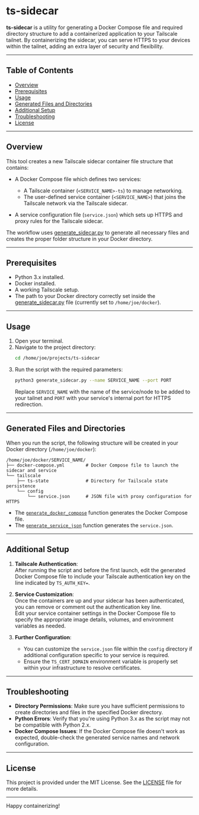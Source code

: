# ts-sidecar

**ts-sidecar** is a utility for generating a Docker Compose file and required directory structure to add a containerized application to your Tailscale tailnet. By containerizing the sidecar, you can serve HTTPS to your devices within the tailnet, adding an extra layer of security and flexibility.

---

## Table of Contents

- [Overview](#overview)
- [Prerequisites](#prerequisites)
- [Usage](#usage)
- [Generated Files and Directories](#generated-files-and-directories)
- [Additional Setup](#additional-setup)
- [Troubleshooting](#troubleshooting)
- [License](#license)

---

## Overview

This tool creates a new Tailscale sidecar container file structure that contains:

- A Docker Compose file which defines two services:
  - A Tailscale container (`<SERVICE_NAME>-ts`) to manage networking.
  - The user-defined service container (`<SERVICE_NAME>`) that joins the Tailscale network via the Tailscale sidecar.
  
- A service configuration file (`service.json`) which sets up HTTPS and proxy rules for the Tailscale sidecar.

The workflow uses [generate_sidecar.py](generate_sidecar.py) to generate all necessary files and creates the proper folder structure in your Docker directory.

---

## Prerequisites

- Python 3.x installed.
- Docker installed.
- A working Tailscale setup.
- The path to your Docker directory correctly set inside the [generate_sidecar.py](generate_sidecar.py) file (currently set to `/home/joe/docker`).

---

## Usage

1. Open your terminal.
2. Navigate to the project directory:
    ```sh
    cd /home/joe/projects/ts-sidecar
    ```
3. Run the script with the required parameters:
    ```sh
    python3 generate_sidecar.py --name SERVICE_NAME --port PORT
    ```
   Replace `SERVICE_NAME` with the name of the service/node to be added to your tailnet and `PORT` with your service's internal port for HTTPS redirection.

---

## Generated Files and Directories

When you run the script, the following structure will be created in your Docker directory (`/home/joe/docker`):

```
/home/joe/docker/SERVICE_NAME/
├── docker-compose.yml        # Docker Compose file to launch the sidecar and service
└── tailscale
    ├── ts-state              # Directory for Tailscale state persistence
    └── config
        └── service.json      # JSON file with proxy configuration for HTTPS
```

- The [`generate_docker_compose`](generate_sidecar.py#L8) function generates the Docker Compose file.
- The [`generate_service_json`](generate_sidecar.py#L50) function generates the `service.json`.

---

## Additional Setup

1. **Tailscale Authentication**:  
   After running the script and before the first launch, edit the generated Docker Compose file to include your Tailscale authentication key on the line indicated by `TS_AUTH_KEY=`.
   
2. **Service Customization**:  
   Once the containers are up and your sidecar has been authenticated, you can remove or comment out the authentication key line.  
   Edit your service container settings in the Docker Compose file to specify the appropriate image details, volumes, and environment variables as needed.

3. **Further Configuration**:
   - You can customize the `service.json` file within the `config` directory if additional configuration specific to your service is required.
   - Ensure the `TS_CERT_DOMAIN` environment variable is properly set within your infrastructure to resolve certificates.

---

## Troubleshooting

- **Directory Permissions**: Make sure you have sufficient permissions to create directories and files in the specified Docker directory.
- **Python Errors**: Verify that you're using Python 3.x as the script may not be compatible with Python 2.x.
- **Docker Compose Issues**: If the Docker Compose file doesn't work as expected, double-check the generated service names and network configuration.

---

## License

This project is provided under the MIT License. See the [LICENSE](LICENSE) file for more details.

---

Happy containerizing!
